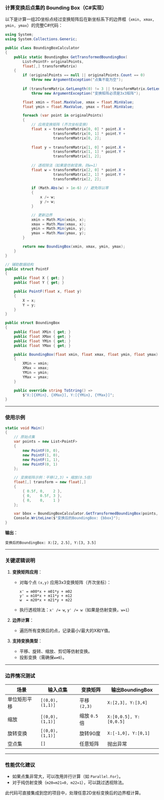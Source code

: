 ### 计算变换后点集的 Bounding Box（C#实现）

以下是计算一组2D坐标点经过变换矩阵后在新坐标系下的边界框（`xmin, xmax, ymin, ymax`）的完整C#代码：

```csharp
using System;
using System.Collections.Generic;

public class BoundingBoxCalculator
{
    public static BoundingBox GetTransformedBoundingBox(
        List<PointF> originalPoints, 
        float[,] transformMatrix)
    {
        if (originalPoints == null || originalPoints.Count == 0)
            throw new ArgumentException("点集不能为空");
        
        if (transformMatrix.GetLength(0) != 3 || transformMatrix.GetLength(1) != 3)
            throw new ArgumentException("变换矩阵必须是3x3矩阵");

        float xmin = float.MaxValue, xmax = float.MinValue;
        float ymin = float.MaxValue, ymax = float.MinValue;

        foreach (var point in originalPoints)
        {
            // 应用变换矩阵 (齐次坐标变换)
            float x = transformMatrix[0, 0] * point.X + 
                      transformMatrix[0, 1] * point.Y + 
                      transformMatrix[0, 2];
            
            float y = transformMatrix[1, 0] * point.X + 
                      transformMatrix[1, 1] * point.Y + 
                      transformMatrix[1, 2];
            
            // 透视除法（如果是仿射变换，则w=1）
            float w = transformMatrix[2, 0] * point.X + 
                      transformMatrix[2, 1] * point.Y + 
                      transformMatrix[2, 2];
            
            if (Math.Abs(w) > 1e-6) // 避免除以零
            {
                x /= w;
                y /= w;
            }

            // 更新边界
            xmin = Math.Min(xmin, x);
            xmax = Math.Max(xmax, x);
            ymin = Math.Min(ymin, y);
            ymax = Math.Max(ymax, y);
        }

        return new BoundingBox(xmin, xmax, ymin, ymax);
    }
}

// 辅助数据结构
public struct PointF
{
    public float X { get; }
    public float Y { get; }

    public PointF(float x, float y)
    {
        X = x;
        Y = y;
    }
}

public struct BoundingBox
{
    public float XMin { get; }
    public float XMax { get; }
    public float YMin { get; }
    public float YMax { get; }

    public BoundingBox(float xmin, float xmax, float ymin, float ymax)
    {
        XMin = xmin;
        XMax = xmax;
        YMin = ymin;
        YMax = ymax;
    }

    public override string ToString() => 
        $"X:[{XMin}, {XMax}], Y:[{YMin}, {YMax}]";
}
```

---

### **使用示例**
```csharp
static void Main()
{
    // 原始点集
    var points = new List<PointF>
    {
        new PointF(0, 0),
        new PointF(1, 0),
        new PointF(1, 1),
        new PointF(0, 1)
    };

    // 变换矩阵示例：平移(2,3) + 缩放(0.5倍)
    float[,] transform = new float[,]
    {
        { 0.5f, 0,    2 },
        { 0,    0.5f, 3 },
        { 0,    0,    1 }
    };

    var bbox = BoundingBoxCalculator.GetTransformedBoundingBox(points, transform);
    Console.WriteLine($"变换后的BoundingBox: {bbox}");
}
```

**输出**：
```
变换后的BoundingBox: X:[2, 2.5], Y:[3, 3.5]
```

---

### **关键逻辑说明**
1. **变换矩阵应用**：
   - 对每个点 `(x,y)` 应用3x3变换矩阵（齐次坐标）：
     ```
     x' = m00*x + m01*y + m02
     y' = m10*x + m11*y + m12
     w  = m20*x + m21*y + m22
     ```
   - 执行透视除法：`x' /= w`, `y' /= w`（如果是仿射变换，`w=1`）

2. **边界计算**：
   - 遍历所有变换后的点，记录最小/最大的X和Y值。

3. **支持变换类型**：
   - 平移、旋转、缩放、剪切等仿射变换。
   - 投影变换（需确保`w≠0`）。

---

### **边界情况测试**
| 场景                  | 输入点集          | 变换矩阵               | 输出BoundingBox       |
|-----------------------|------------------|-----------------------|-----------------------|
| 单位矩形平移           | `[(0,0), (1,1)]` | 平移 `(2,3)`          | `X:[2,3], Y:[3,4]`    |
| 缩放                  | `[(0,0), (1,1)]` | 缩放 `0.5`倍          | `X:[0,0.5], Y:[0,0.5]`|
| 旋转变换              | `[(0,0), (1,1)]` | 旋转90度              | `X:[-1,0], Y:[0,1]`   |
| 空点集                | `[]`             | 任意矩阵              | 抛出异常              |

---

### **性能优化建议**
- 如果点集非常大，可以改用并行计算（如 `Parallel.For`）。
- 对于纯仿射变换（`m20=m21=0, m22=1`），可以跳过透视除法。

此代码可直接集成到您的项目中，处理任意2D坐标变换后的边界框计算。